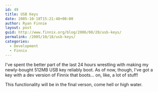 ```yaml
---
id: 49
title: USB Keys
date: 2005-10-18T15:21:48+00:00
author: Ryan Finnie
layout: post
guid: http://www.finnix.org/blog/2006/08/20/usb-keys/
permalink: /2005/10/18/usb-keys/
categories:
  - Development
  - Finnix
---
```

I've spent the better part of the last 24 hours wrestling with making my newly-bought 512MB USB key reliably boot. As of now, though, I've got a key with a dev version of Finnix that boots... on, like, a lot of stuff!

This functionality will be in the final verson, come hell or high water.